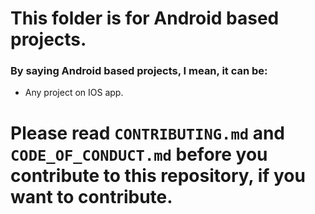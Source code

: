 # This folder is for Android based projects.
### By saying Android based projects, I mean, it can be:
- Any project on IOS app.

# Please read `CONTRIBUTING.md` and `CODE_OF_CONDUCT.md` before you contribute to this repository, if you want to contribute.
